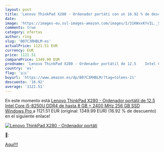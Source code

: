 ```yaml
---
layout: post
title: 'Lenovo ThinkPad X280 - Ordenador portáti con un 16.92 % de descuento'
date: 
image: 'https://images-eu.ssl-images-amazon.com/images/I/31KWxxKYvIL._SL200_.jpg'
comments: true
category: ofertas
author: ring
slug: 'B07C3RHBLM-es'
actualPrice: 1121.51 EUR
currency: EUR
price: 1121.51
comparePrice: 1349.99 EUR
prodname: 'Lenovo ThinkPad X280 - Ordenador portátil de 12.5    Intel Core i5-8250U  DDR4 de hasta 8 GB + 2400 MHz  256 GB SSD  Windows Pro '
country: 'es'
flag: '🇪🇸'
buyurl: 'https://www.amazon.es/dp/B07C3RHBLM/?tag=tolees-21'
descuento: '16.92'
average: '1121.51'
---
```


En este momento está [Lenovo ThinkPad X280 - Ordenador portátil de 12.5    Intel Core i5-8250U  DDR4 de hasta 8 GB + 2400 MHz  256 GB SSD  Windows Pro ](https://www.amazon.es/dp/B07C3RHBLM/?tag=tolees-21) a 1121.51 EUR (original: 1349.99 EUR) (16.92 %  de descuento) en el siguiente enlace!

[![Lenovo ThinkPad X280 - Ordenador portáti](https://images-eu.ssl-images-amazon.com/images/I/31KWxxKYvIL._SL200_.jpg)](https://www.amazon.es/dp/B07C3RHBLM/?tag=tolees-21)

🔎:


[Aquí!!!](https://www.amazon.es/dp/B07C3RHBLM/?tag=tolees-21)
